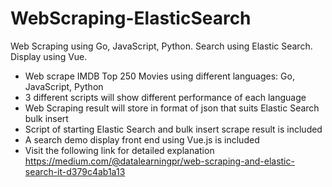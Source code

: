 # WebScraping-ElasticSearch
 Web Scraping using Go, JavaScript, Python. Search using Elastic Search. Display using Vue.

* Web scrape IMDB Top 250 Movies using different languages: Go, JavaScript, Python
* 3 different scripts will show different performance of each language
* Web Scraping result will store in format of json that suits Elastic Search bulk insert
* Script of starting Elastic Search and bulk insert scrape result is included
* A search demo display front end using Vue.js is included
* Visit the following link for detailed explanation
https://medium.com/@datalearningpr/web-scraping-and-elastic-search-it-d379c4ab1a13